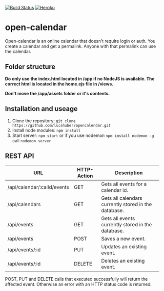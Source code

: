 [![Build Status](https://travis-ci.org/JoelAndLuca/opencalendar.svg?branch=master)](https://travis-ci.org/JoelAndLuca/opencalendar)
[![Heroku](https://heroku-badge.herokuapp.com/?app=jkl-opencalendar)](https://jkl-opencalendar.herokuapp.com/)

# open-calendar
Open-calendar is an online calendar that doesn't require login or auth. You create a calendar and get a permalink. Anyone with that permalink can use the calendar.

## Folder structure
**Do only use the index.html located in /app if no NodeJS is available. The correct html is located in the home.ejs file in /views.**

**Don't move the /app/assets folder or it's contents.**

## Installation and useage
1. Clone the repository: `git clone https://github.com/lucahuber/opencalendar.git`
2. Install node modules: `npm install`
3. Start server: `npm start` or if you use nodemon `npm install nodemon -g` call `nodemon server`

## REST API
| URL | HTTP-Action | Description |
| ------------- |-------------| -----|
| /api/calendar/:calId/events | GET | Gets all events for a calendar id. |
| /api/calendars | GET | Gets all calendars currently stored in the database. |
| /api/events | GET | Gets all events currently stored in the database. |
| /api/events | POST | Saves a new event. |
| /api/events/:id | PUT | Updates an existing event. |
| /api/events/:id | DELETE | Deletes an existing event. |

POST, PUT and DELETE calls that executed successfully will return the affected event. Otherwise an error with an HTTP status code is returned.

